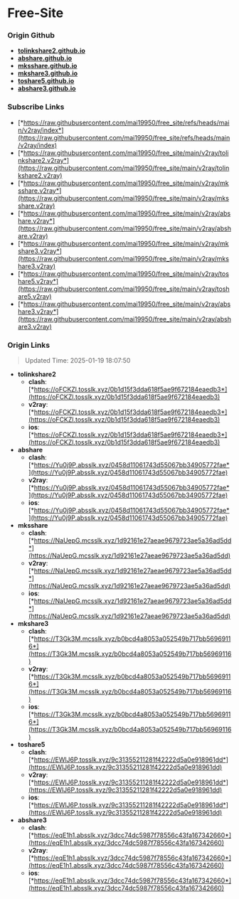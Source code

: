 # Free-Site

### Origin Github

- [**tolinkshare2.github.io**](https://github.com/tolinkshare2/tolinkshare2.github.io)
- [**abshare.github.io**](https://github.com/abshare/abshare.github.io)
- [**mksshare.github.io**](https://github.com/mksshare/mksshare.github.io)
- [**mkshare3.github.io**](https://github.com/mkshare3/mkshare3.github.io)
- [**toshare5.github.io**](https://github.com/toshare5/toshare5.github.io)
- [**abshare3.github.io**](https://github.com/abshare3/abshare3.github.io)

### Subscribe Links

- [*https://raw.githubusercontent.com/mai19950/free_site/refs/heads/main/v2ray/index*](https://raw.githubusercontent.com/mai19950/free_site/refs/heads/main/v2ray/index)
- [*https://raw.githubusercontent.com/mai19950/free_site/main/v2ray/tolinkshare2.v2ray*](https://raw.githubusercontent.com/mai19950/free_site/main/v2ray/tolinkshare2.v2ray)
- [*https://raw.githubusercontent.com/mai19950/free_site/main/v2ray/mksshare.v2ray*](https://raw.githubusercontent.com/mai19950/free_site/main/v2ray/mksshare.v2ray)
- [*https://raw.githubusercontent.com/mai19950/free_site/main/v2ray/abshare.v2ray*](https://raw.githubusercontent.com/mai19950/free_site/main/v2ray/abshare.v2ray)
- [*https://raw.githubusercontent.com/mai19950/free_site/main/v2ray/mkshare3.v2ray*](https://raw.githubusercontent.com/mai19950/free_site/main/v2ray/mkshare3.v2ray)
- [*https://raw.githubusercontent.com/mai19950/free_site/main/v2ray/toshare5.v2ray*](https://raw.githubusercontent.com/mai19950/free_site/main/v2ray/toshare5.v2ray)
- [*https://raw.githubusercontent.com/mai19950/free_site/main/v2ray/abshare3.v2ray*](https://raw.githubusercontent.com/mai19950/free_site/main/v2ray/abshare3.v2ray)

### Origin Links

> Updated Time: 2025-01-19 18:07:50

- **tolinkshare2**
  - **clash**: [*https://oFCKZl.tosslk.xyz/0b1d15f3dda618f5ae9f672184eaedb3*](https://oFCKZl.tosslk.xyz/0b1d15f3dda618f5ae9f672184eaedb3)
  - **v2ray**: [*https://oFCKZl.tosslk.xyz/0b1d15f3dda618f5ae9f672184eaedb3*](https://oFCKZl.tosslk.xyz/0b1d15f3dda618f5ae9f672184eaedb3)
  - **ios**: [*https://oFCKZl.tosslk.xyz/0b1d15f3dda618f5ae9f672184eaedb3*](https://oFCKZl.tosslk.xyz/0b1d15f3dda618f5ae9f672184eaedb3)
- **abshare**
  - **clash**: [*https://Yu0j9P.absslk.xyz/0458d11061743d55067bb34905772fae*](https://Yu0j9P.absslk.xyz/0458d11061743d55067bb34905772fae)
  - **v2ray**: [*https://Yu0j9P.absslk.xyz/0458d11061743d55067bb34905772fae*](https://Yu0j9P.absslk.xyz/0458d11061743d55067bb34905772fae)
  - **ios**: [*https://Yu0j9P.absslk.xyz/0458d11061743d55067bb34905772fae*](https://Yu0j9P.absslk.xyz/0458d11061743d55067bb34905772fae)
- **mksshare**
  - **clash**: [*https://NaUepG.mcsslk.xyz/1d92161e27aeae9679723ae5a36ad5dd*](https://NaUepG.mcsslk.xyz/1d92161e27aeae9679723ae5a36ad5dd)
  - **v2ray**: [*https://NaUepG.mcsslk.xyz/1d92161e27aeae9679723ae5a36ad5dd*](https://NaUepG.mcsslk.xyz/1d92161e27aeae9679723ae5a36ad5dd)
  - **ios**: [*https://NaUepG.mcsslk.xyz/1d92161e27aeae9679723ae5a36ad5dd*](https://NaUepG.mcsslk.xyz/1d92161e27aeae9679723ae5a36ad5dd)
- **mkshare3**
  - **clash**: [*https://T3Gk3M.mcsslk.xyz/b0bcd4a8053a052549b717bb56969116*](https://T3Gk3M.mcsslk.xyz/b0bcd4a8053a052549b717bb56969116)
  - **v2ray**: [*https://T3Gk3M.mcsslk.xyz/b0bcd4a8053a052549b717bb56969116*](https://T3Gk3M.mcsslk.xyz/b0bcd4a8053a052549b717bb56969116)
  - **ios**: [*https://T3Gk3M.mcsslk.xyz/b0bcd4a8053a052549b717bb56969116*](https://T3Gk3M.mcsslk.xyz/b0bcd4a8053a052549b717bb56969116)
- **toshare5**
  - **clash**: [*https://EWlJ6P.tosslk.xyz/9c31355211281f42222d5a0e918961dd*](https://EWlJ6P.tosslk.xyz/9c31355211281f42222d5a0e918961dd)
  - **v2ray**: [*https://EWlJ6P.tosslk.xyz/9c31355211281f42222d5a0e918961dd*](https://EWlJ6P.tosslk.xyz/9c31355211281f42222d5a0e918961dd)
  - **ios**: [*https://EWlJ6P.tosslk.xyz/9c31355211281f42222d5a0e918961dd*](https://EWlJ6P.tosslk.xyz/9c31355211281f42222d5a0e918961dd)
- **abshare3**
  - **clash**: [*https://eqE1h1.absslk.xyz/3dcc74dc5987f78556c43fa167342660*](https://eqE1h1.absslk.xyz/3dcc74dc5987f78556c43fa167342660)
  - **v2ray**: [*https://eqE1h1.absslk.xyz/3dcc74dc5987f78556c43fa167342660*](https://eqE1h1.absslk.xyz/3dcc74dc5987f78556c43fa167342660)
  - **ios**: [*https://eqE1h1.absslk.xyz/3dcc74dc5987f78556c43fa167342660*](https://eqE1h1.absslk.xyz/3dcc74dc5987f78556c43fa167342660)
